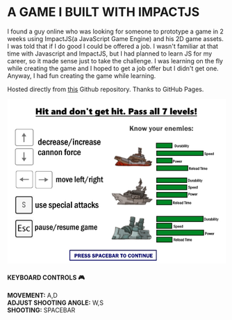 
#  A GAME I BUILT WITH IMPACTJS

I found a guy online who was looking for someone to prototype a game in 2 weeks using ImpactJS(a JavaScript Game Engine) and his 2D game assets. I was told that if I do good I could be offered a job. I wasn't familiar at that time with Javascript and ImpactJS, but I had planned to learn JS for my career, so it made sense just to take the challenge. I was learning on the fly while creating the game and I hoped to get a job offer but I didn't get one. Anyway, I had fun creating the game while learning.

Hosted directly from [this](https://leanseverino1022.github.io/sink-Em/) Github repository. Thanks  to GitHub Pages.


![](media/use/instructions.jpg)

#### KEYBOARD CONTROLS :video_game:

**MOVEMENT:** A,D <br>
**ADJUST SHOOTING ANGLE:** W,S <br>
**SHOOTING:** SPACEBAR



